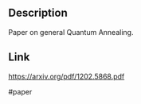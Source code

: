 ## Description
Paper on general Quantum Annealing.

## Link
https://arxiv.org/pdf/1202.5868.pdf

#paper